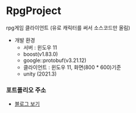 # RpgProject
rpg게임 클라이언트 (유로 캐릭터를 써서 소스코드만 올림)

* 개발 환경 
    * 서버 : 윈도우 11
    * boost(v1.83.0)
    * google::protobuf(v3.21.12)
    * 클라이언트 : 윈도우 11, 화면(800 * 600)기준
    * unity (2021.3)
 
### 포트폴리오 주소
* [블로그 보기](https://theta08.github.io/)
